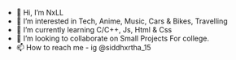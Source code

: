 - 👋 Hi, I’m NxLL
- 👀 I’m interested in Tech, Anime, Music, Cars & Bikes, Travelling
- 🌱 I’m currently learning C/C++, Js, Html & Css
- 💞️ I’m looking to collaborate on Small Projects For college.
- 📫 How to reach me - ig @siddhxrtha_15
